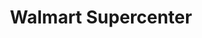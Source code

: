 ---
title: "Walmart Supercenter"
url: /clearwater/walmart-supercenter-roosevelt-boulevard/
shop: supermarket
---